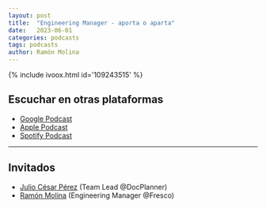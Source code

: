 ```yaml
---
layout: post
title:  "Engineering Manager - aporta o aparta"
date:   2023-06-01
categories: podcasts
tags: podcasts
author: Ramón Molina
---
```

{% include ivoox.html id='109243515' %}

## Escuchar en otras plataformas
- [Google Podcast](https://podcasts.google.com/feed/aHR0cHM6Ly93d3cuaXZvb3guY29tL2ZlZWRfZmdfZjExMTE3OTMxX2ZpbHRyb18xLnhtbA/episode/aHR0cHM6Ly93d3cuaXZvb3guY29tLzEwOTI0MzUxNQ?sa=X&ved=0CAUQkfYCahcKEwjQ__yD76H_AhUAAAAAHQAAAAAQRA&hl=es)
- [Apple Podcast](https://podcasts.apple.com/es/podcast/commitea/id1690331589?i=1000615120940)
- [Spotify Podcast](https://open.spotify.com/episode/7o7bXPJwJLLl5wm9QHnkFp?si=a666326cf77d4425)


---
## Invitados
* [Julio César Pérez](https://www.linkedin.com/in/juliocesarperezarques/) (Team Lead @DocPlanner)
* [Ramón Molina](https://www.linkedin.com/in/armolinamilla) (Engineering Manager @Fresco)
